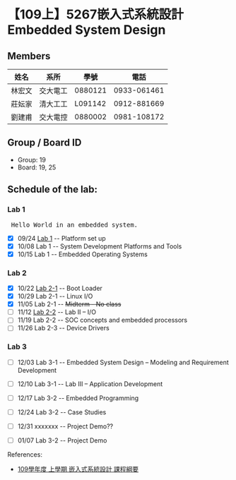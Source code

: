 # 【109上】5267嵌入式系統設計 Embedded System Design

## Members
| 姓名   | 系所     | 學號    | 電話        |
|--------|----------|---------|-------------|
| 林宏文 | 交大電工 | 0880121 | 0933-061461 |
| 莊妘家 | 清大工工 | L091142 | 0912-881669 |
| 劉建甫 | 交大電控 | 0880002 | 0981-108172 |

## Group / Board ID
* Group: 19
* Board: 19, 25

## Schedule of the lab:
### Lab 1
<pre> Hello World in an embedded system. </pre>
- [X] 09/24 [Lab 1](https://github.com/TommyLin/EmbeddedSystem2020/blob/main/lab1/doc/109_lab_1.pdf) -- Platform set up
- [X] 10/08 Lab 1 -- System Development Platforms and Tools
- [X] 10/15 Lab 1 -- Embedded Operating Systems

### Lab 2
- [X] 10/22 [Lab 2-1](https://github.com/TommyLin/EmbeddedSystem2020/blob/main/lab2-1/doc/109_lab_2-1.pdf) -- Boot Loader
- [X] 10/29 Lab 2-1 -- Linux I/O
- [X] 11/05 Lab 2-1 -- ~~Midterm - No class~~
- [ ] 11/12 [Lab 2-2](https://github.com/TommyLin/EmbeddedSystem2020/blob/main/lab2-2/doc/109_lab_2-2.pdf) -- Lab II – I/O
- [ ] 11/19 Lab 2-2 -- SOC concepts and embedded processors
- [ ] 11/26 Lab 2-3 -- Device Drivers

### Lab 3
- [ ] 12/03 Lab 3-1 -- Embedded System Design – Modeling and Requirement Development
- [ ] 12/10 Lab 3-1 -- Lab III – Application Development
- [ ] 12/17 Lab 3-2 -- Embedded Programming
- [ ] 12/24 Lab 3-2 -- Case Studies
- [ ] 12/31 xxxxxxx -- Project Demo??
- [ ] 01/07 Lab 3-2 -- Project Demo


References:
* [109學年度 上學期 嵌入式系統設計 課程綱要](https://timetable.nctu.edu.tw/?r=main/crsoutline&Acy=109&Sem=1&CrsNo=5267&lang=zh-tw)
